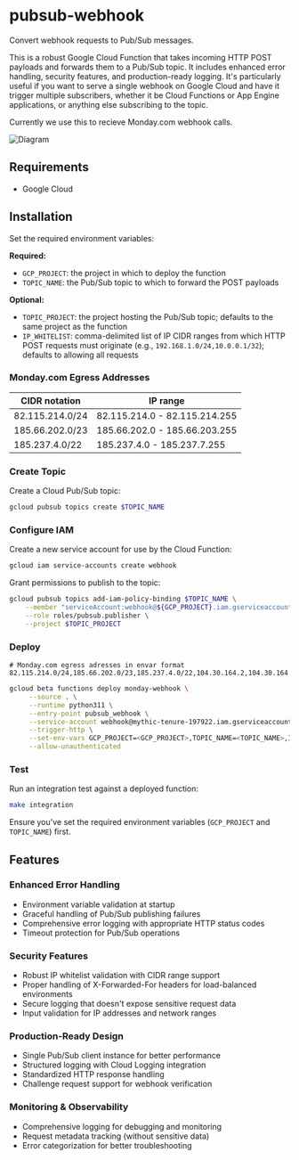 # pubsub-webhook

Convert webhook requests to Pub/Sub messages.

This is a robust Google Cloud Function that takes incoming HTTP POST payloads and forwards them to a Pub/Sub topic. 
It includes enhanced error handling, security features, and production-ready logging. 
It's particularly useful if you want to serve a single webhook on Google Cloud and have it trigger multiple subscribers, 
whether it be Cloud Functions or App Engine applications, or anything else subscribing to the topic.

Currently we use this to recieve Monday.com webhook calls.

![Diagram](pubsub-webhook.svg)

## Requirements

* Google Cloud

## Installation

Set the required environment variables:

**Required:**
* `GCP_PROJECT`: the project in which to deploy the function
* `TOPIC_NAME`: the Pub/Sub topic to which to forward the POST payloads

**Optional:**
* `TOPIC_PROJECT`: the project hosting the Pub/Sub topic; defaults to the same project as the function
* `IP_WHITELIST`: comma-delimited list of IP CIDR ranges from which HTTP POST requests must originate (e.g., `192.168.1.0/24,10.0.0.1/32`); defaults to allowing all requests

### Monday.com Egress Addresses

| CIDR notation   | IP range                      |
|-----------------|-------------------------------|
| 82.115.214.0/24 | 82.115.214.0 - 82.115.214.255 |
| 185.66.202.0/23 | 185.66.202.0 - 185.66.203.255 |
| 185.237.4.0/22  | 185.237.4.0 - 185.237.7.255   |
 
### Create Topic

Create a Cloud Pub/Sub topic:

```bash
gcloud pubsub topics create $TOPIC_NAME
```

### Configure IAM

Create a new service account for use by the Cloud Function:

```bash
gcloud iam service-accounts create webhook
```

Grant permissions to publish to the topic:

```bash
gcloud pubsub topics add-iam-policy-binding $TOPIC_NAME \
    --member "serviceAccount:webhook@${GCP_PROJECT}.iam.gserviceaccount.com" \
    --role roles/pubsub.publisher \
    --project $TOPIC_PROJECT
```

### Deploy
```
# Monday.com egress adresses in envar format
82.115.214.0/24,185.66.202.0/23,185.237.4.0/22,104.30.164.2,104.30.164.5
```
```bash
gcloud beta functions deploy monday-webhook \
     --source . \
     --runtime python311 \
     --entry-point pubsub_webhook \
     --service-account webhook@mythic-tenure-197922.iam.gserviceaccount.com \
     --trigger-http \
     --set-env-vars GCP_PROJECT=<GCP_PROJECT>,TOPIC_NAME=<TOPIC_NAME>,IP_WHITELIST=<IP_WHITELIST> \
     --allow-unauthenticated
```

### Test

Run an integration test against a deployed function:

```bash
make integration
```

Ensure you've set the required environment variables (`GCP_PROJECT` and `TOPIC_NAME`) first.

## Features

### Enhanced Error Handling
- Environment variable validation at startup
- Graceful handling of Pub/Sub publishing failures
- Comprehensive error logging with appropriate HTTP status codes
- Timeout protection for Pub/Sub operations

### Security Features
- Robust IP whitelist validation with CIDR range support
- Proper handling of X-Forwarded-For headers for load-balanced environments
- Secure logging that doesn't expose sensitive request data
- Input validation for IP addresses and network ranges

### Production-Ready Design
- Single Pub/Sub client instance for better performance
- Structured logging with Cloud Logging integration
- Standardized HTTP response handling
- Challenge request support for webhook verification

### Monitoring & Observability
- Comprehensive logging for debugging and monitoring
- Request metadata tracking (without sensitive data)
- Error categorization for better troubleshooting
